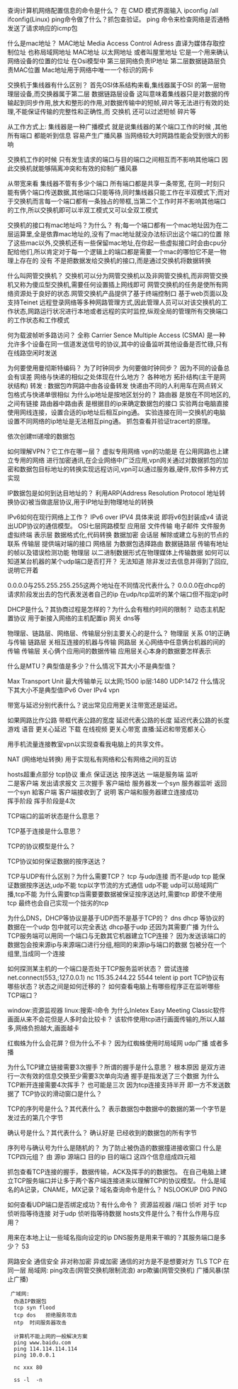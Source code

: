查询计算机网络配置信息的命令是什么？
在 CMD 模式界面输入 ipconfig /all
ifconfig(Linux)
ping命令做了什么？抓包查验证。
ping 命令来检查网络是否通畅
发送了请求响应的icmp包

什么是mac地址？
  MAC地址 Media Access Control Adress 直译为媒体存取控制位址 也称局域网地址
  MAC地址 以太网地址 或者叫屋里地址
  它是一个用来确认网络设备的位置的位址 在Osi模型中 第三层网络负责IP地址 第二层数据链路层负责MAC位置 Mac地址用于网络中唯一一个标识的网卡

交换机于集线器有什么区别？
首先OSI体系结构来看,集线器属于OSI 的第一层物理层设备,而交换器属于第二层 数据链路层设备 这叫意味着集线器只是对数据的传输起到同步作用,放大和整形的作用,对数据传输中的短帧,碎片等无法进行有效的处理,不能保证传输的完整性和正确性,而 交换机 还可以过滤短帧 碎片等
   
从工作方式上: 集线器是一种广播模式 就是说集线器的某个端口工作的时候 ,其他所有端口  都能听到信息 容易产生广播风暴 当网络较大时网路性能会受到很大的影响

交换机工作的时候 只有发生请求的端口与目的端口之间相互而不影响其他端口 因此交换机就能够隔离冲突和有效的抑制广播风暴

从带宽来看 集线器不管有多少个端口 所有端口都是共享一条带宽,
在同一时刻只能有俩个端口传送数据,其他端口只能等待,同时集线器只能工作在半双模式下;而对于交换机而言每一个端口都有一条独占的带框,当第二个工作时并不影响其他端口的工作,所以交换机即可以半双工模式又可以全双工模式





交换机的接口有mac地址吗？为什么？
有;每一个端口都有一个mac地址因为在二层运算里,全是依靠mac地址的,没有了mac地址就没办法标识出这个端口的位置
 除了这些mac以外,交换机还有一些保留mac地址,在你起一些虚拟接口时会由cpu分配给他们,所以肯定对于每一个逻辑上的端口都是需要一个mac的哪怕它不是一物理上存在的
 没有 不是把数据发给交换机的接口,而是通过交换机将数据转换




什么叫网管交换机？
交换机可以分为网管交换机以及非网管交换机,而非网管交换机又称为傻瓜型交换机,需要任何设置插上网线即可
网管交换机的任务是使所有网络资源处于良好的状态.网管交换机产品提供了基于终端控制口 基于web页面以及支持Teinet 远程登录网络等多种网路管理方式,因此管理人员可以对该交换机的工作状态,网路运行状况进行本地或者远程的实时监控,纵观全局的管理所有交换端口的工作状态和工作模式



何为载波帧听多路访问？
  全称 Carrier Sence Multiple Access (CSMA) 是一种允许多个设备在同一信道发送信号的协议,其中的设备监听其他设备是否忙碌,只有在线路空闲时发送


为何要使用曼彻斯特编码？
为了时钟同步
为何要做时钟同步？
  因为不同的设备总会有误差
网络与快递的相似之处体现在什么地方？
各种地方 拓扑结构(主干是网状结构)
 转发 : 数据包咋网路中由各设备转发
  快递由不同的人利用车在网点转义
  包格式与快递单很相似
为什么ip地址是按地区划分的？
路由器 是放在不同地区的,之间有链接
路由器中路由表 是根据目的ip来确定数据包的接口
实验两台电脑直接使用网线连接，设置合适的ip地址后相互ping通。
实验连接在同一交换机的电脑设置不同网络的ip地址是无法相互ping通。
抓包查看并验证tracert的原理。


  依次创建ttl递增的数据包

如何理解VPN？它工作在哪一层？
 虚拟专用网络 vpn的功能是
在公用网路也上建立专用的网络
进行加密通讯,在企业网络中广泛应用,vpn网关通过对数据抓包的加密和数据包目标地址的转换实现远程访问,vpn可以通过服务器,硬件,软件多种方式实现



IP数据包是如何到达目地址的？
利用ARP(Address Resolution Protocol 地址转换协议)被当做底层协议,用于IP地址到物理地址的转换


IPv6如何在现行网络上工作？
 IPv6 over IPV4 
 具体来说 即将v6包封装成v4
请说出UDP协议的通信模型。
OSI七层网路模型
应用层   文件传输 电子邮件 文件服务 虚拟终端
表示层 数据格式化,代码转换 数据加密
会话层 解除或建立与别的节点的联系
传输层 提供端对端的接口
网络层 为数据包选择路由
数据链路层 传输有地址的帧以及错误检测功能
物理层 以二进制数据形式在物理媒体上传输数据
如何可以知道某台机器的某个udp端口是否打开？
无法知道 除非发过去信息并得到了回应,说明它开着



0.0.0.0与255.255.255.255这两个地址在不同情况代表什么？
0.0.0.0在dhcp的请求阶段发出去的包代表发送者自己的ip
 在udp/tcp监听的某个端口但不指定ip时


DHCP是什么？其协商过程是怎样的？为什么会有租约时间的限制？
动态主机配置协议 用于新接入网络的主机配置ip 网关 dns等



物理层、链路层、网络层、传输层分别主要关心的是什么？
物理层 关系 01的正确与传输
链路层 关相互连接的机器与传输
网路层 关心网络中任意俩台机器的间的传输
传输层 关心俩个应用间的数据传输
 应用层关心本身的数据要怎样表示


什么是MTU？典型值是多少？什么情况下其大小不是典型值？

Max Transport Unit 最大传输单元
以太网;1500
 ip层:1480
 UDP:1472
 什么情况下其大小不是典型值IPv6 Over IPv4
 vpn


带宽与延迟分别代表什么？说出常见应用更关注带宽还是延迟。

如果网路比作公路 带框代表公路的宽度
延迟代表公路的长度
 延迟代表公路的长度
    游戏 语音 更关心延迟
     下载 在线视频 更关心带宽
      直播:延迟和带宽都关心

用手机流量连接教室vpn以实现查看我电脑上的共享文件。

NAT (网络地址转换) 用于实现私有网络和公有网络之间的互访

hosts超重点部分
tcp协议
重点
保证送达 按序送达 
一端是服务端  监听  
 二是客户端   发出请求报文
 三次握手
  客户端给 服务器发一个syn 服务器监听 返回一个syn 給客户端 客户端接收到了 说明 客户端和服务器建立连接成功\
挥手阶段
   挥手阶段是4次


TCP端口的监听状态是什么意思？

TCP基于连接是什么意思？


TCP的协议模型是什么？



TCP协议如何保证数据的按序送达？


TCP与UDP有什么区别？为什么需要TCP？
tcp 与udp连接 而不是udp
tcp 能保证数据按序送达,udp不能
tcp以字节流的方式通信 udp不能
udp可以局域网广播,tcp不能
    为什么需要tcp当需要要数据被保证按序送达时,需要tcp 即使不使用tcp 最终也会自己实现一个拙劣的tcp  


为什么DNS，DHCP等协议是基于UDP而不是基于TCP的？
   dns dhcp 等协议的数据在一个udp 包中就可以完全表达
     dhcp基于udp 还因为其需要广播
为什么TCP服务端可以用同一个端口与无数其它机器建立TCP连接？
   因为发送该端口的数据包会按来源ip与来源端口进行分组,相同的来源ip与端口的数据 包被分在一个组里,当成同一个连接

如何探测某主机的一个端口是否处于TCP服务监听状态？
尝试连接
net.connect(553,;127.0.0.1)
nc 115.35.244.22 5544
telent  ip port
TCP协议有哪些状态？状态之间是如何迁移的？
如何查看电脑上有哪些程序正在监听哪些TCP端口？

window:资源监视器
linux:搜索-l命令
为什么Inletex Easy Meeting Classic软件画面从来不会花但是人多时会比较卡？
该软件使用tcp进行画面传输的,所以人越多,网络负担越大,画面越卡


红蜘蛛为什么会花屏？但为什么不卡？
因为红蜘蛛使用时局域网 udp广播 或者多播

为什么TCP建立链接需要3次握手？所谓的握手是什么意思？
 根本原因 是双方进行一次有效的信息交换至少需要3次单向沟通
  握手是指发送了三个数据
为什么TCP断开连接需要4次挥手？
 也可能是三次
  因为tcp连接支持半开 即一方不发送数据了
TCP协议的滑动窗口是什么？


TCP的序列号是什么？其代表什么？
表示数据包中数据中的数据的第一个字节是发过去的第几个字节

确认号是什么？其代表什么？
确认好是 已经收到的数据包的所有字节

序列号与确认号为什么是随机的？
为了防止被伪造的数据撞进接收窗口
什么是TCP四元组？
由 源ip 源端口  目的ip 目的端口
这四个信息组成四元祖

抓包查看TCP连接的握手，数据传输，ACK及挥手的的数据包。
在自己电脑上建立TCP服务端口并让多于两个客户端连接进来以理解TCP的协议模型。
什么是域名的A记录，CNAME，MX记录？域名查询命令是什么？
NSLOOKUP
DIG
PING

如何查看UDP端口是否绑定成功？有什么命令？
资源监视器 /端口 侦听
   对于 tcp 侦听指等待连接
   对于udp 侦听指等待数据
hosts文件是什么？有什么作用与应用？

用来在本地上让一些域名指向设定的ip
DNS服务是用来干嘛的？其服务端口是多少？
53



网路安全 
   通信安全
   非对称加密 
    异或加密
    通信的对方是不是想要对方 
    TLS TCP 在同一层
    局域网:
     ping攻击(网管交换机限制流浪)
     arp欺骗(网管交换机)
     广播风暴(禁止广播)


     广域网:
      伪造IP数据包
      tcp syn flood
      tcp dos   拒绝服务攻击
      ntp  时间服务器攻击

      计算机不能上网的一般解决方案
      ping www.baidu.com
      ping 114.114.114.114
      ping 10.0.0.1

      nc xxx 80
      
      ss -l  -n
